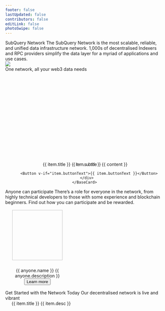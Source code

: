 ```yaml
---
footer: false
lastUpdated: false
contributors: false
editLink: false
photoSwipe: false
---
```


<link rel="stylesheet" href="/assets/style/homepage.css" as="style" />
 <div class="welcomeContainer">
  <div class="bannerRow">
    <div class="flexCol gp24" style="max-width: 614px;">
      <Typography tag="h2">SubQuery Network</Typography>
      <Typography tag="h4" family="body" type="secondary">
        The SubQuery Network is the most scalable, reliable, and unified data infrastructure network. 1,000s of decentralised Indexers and RPC providers simplify the data layer for a myriad of applications and use cases.
      </Typography>
    </div>
    <div class="bannerImage">
      <div class="bannerImageBg bannerImageBgRed"></div>
      <img src="/assets/img/architects.png" />
    </div>
  </div>
  <Banner
    title="Participate today as a Delegator"
    description="Anyone can participate as a Delegator in the Network to earn rewards based on the work that Node Operators do. Current APR for delegators is high, don't miss out!"
    buttonText="Join now"
    titleTag="h35"
    buttonLink="/subquery_network/delegators/delegating.html"
    backgroundUrl="/assets/img/network/join-network.png"
    style="margin-top: 0"
  ></Banner>
  <Typography tag="h3" fontSize="42" style="margin-top: 140px; margin-bottom: 64px">
    One network, all your web3 data needs
  </Typography>
  <div class="layout mb140" style="display: flex; gap: 24px">
    <BaseCard v-for="item in oneNetworkAllWeb3" :key="item.title">
      <div class="flexColCenter" style="gap: 24px; text-align: center">
        <img :src="item.image" height="300" />
        <Typography fontSize="26">{{ item.title }}</Typography>
        <Typography fontSize="20" family="body" style="letter-spacing: -1.1px">{{ item.subtitle }}</Typography>
        <Typography
          v-for="content in item.contents"
          :key="content"
          type="secondary"
          fontSize="16"
        >
          {{ content }}
        </Typography>
        
        
        
        
        <Button v-if="item.buttonText">{{ item.buttonText }}</Button>
      </div>
    </BaseCard>
  </div>
  <Typography tag="h3" fontSize="42" style="margin-bottom: 24px">Anyone can participate</Typography>
  <Typography
  center
  type="secondary"
  fontSize="20"
    style="
      margin-bottom: 40px;
      max-width: 664px;
    "
  >
    There’s a role for everyone in the network, from highly technical
    developers to those with some experience and blockchain beginners. Find
    out how you can participate and be rewarded.
  </Typography>
  <div
    class="layout"
    style="
      display: grid;
      grid-template-columns: 1fr 1fr;
      gap: 96px;
      text-align: center;
    "
  >
    <div
      class="flexColCenter"
      style="padding: 16px"
      v-for="anyone in anyoneContents"
      :key="anyone.name"
    >
      <img
        :src="anyone.image"
        :alt="anyone.name"
        width="160"
        height="160"
        style="margin-bottom: 24px"
      />
      <Typography tag="h35">{{ anyone.name }}</Typography>
      <Typography fontSize="16" type="secondary" style="max-width: 360px;margin: 16px 0 24px 0">
        {{ anyone.description }}
      </Typography>
      <router-link :to="{ path: anyone.moreLink }">
        <Button>Learn more</Button>
      </router-link>
    </div>
  </div>
  <Banner
    title="The SubQuery Data Node"
    :description="[
      'The SubQuery data node is a revolution in how we think about RPCs.',
      'It is a heavily forked RPC node that is perfectly optimised for querying and running in a decentralised environment. Performance of web3 dApps is no longer limited by slow RPC endpoints.',
    ]"
    buttonText="Run one today"
    titleTag="h3"
    titleFontSize="42"
    descFontSize="20"
    buttonLink="/subquery_network/data_node/introduction.html"
    backgroundUrl="https://subquery.network/images/subqlDataNode.png"
    style="background-size: 300px; background-position: right"
  ></Banner>
  <Banner
    title="The SQT Token"
    :description="[
      'The SubQuery Token (SQT) is a utility token that powers the SubQuery Network. It is central to the efficient operation of a decentralised network of node operators.',
      'You can read about the tokenomics and access SQT on a number of exchanges.',
    ]"
    buttonText="Learn about SQT"
    titleTag="h3"
    titleFontSize="42"
    buttonLink="/subquery_network/token/token.html"
    backgroundUrl="/assets/img/network/sqt.png"
    style="
      justify-content: flex-end;
      background-size: 300px;
      background-position: left;
    "
  ></Banner>
  <div class="advancedFeatures layout mt80">
    <Typography tag="h35">Get Started with the Network Today</Typography>
    <Typography tag="p" size="large" style="margin: 24px 0 40px 0">Our decentralised network is live and vibrant</Typography>
    <div class="grid3column" style="gap: 24px">
      <router-link
        v-for="item in advancedFeatures"
        :key="item.title"
        :to="{ path: item.link }"
        style="text-decoration: none"
      >
        <BaseCard style="padding: 20px">
          <Typography tag="p">{{ item.title }}</Typography>
          <Typography tag="p" size="medium" style="margin-top: 16px; margin-bottom: 0">
            {{ item.desc }}
          </Typography>
        </BaseCard>
      </router-link>
    </div>
  </div>
  <Banner
    title="SubQuery’s Indexer SDK"
    :description="[
      'SubQuery is a fast, flexible, and reliable open-source data indexer that provides you with custom APIs for your web3 project across all of our supported chains. ',
      'Build your own custom API for over 160 chains today by following our quick start guides, then host it your way',
    ]"
    buttonText="Learn more about our Indexer SDK"
    titleTag="h35"
    buttonLink="/indexer/welcome.html"
    backgroundUrl="https://subquery.network/images/indexerConcept.png"
    style="
      background-size: 389px;
      background-position: right;
    "
  ></Banner>
  <NeedHelp></NeedHelp>
  <Footer></Footer>
</div>

<script setup>
import {ref} from 'vue'
const oneNetworkAllWeb3 = ref([
  {
    image: "https://subquery.network/images/indexerConcept.png",
    title: 'Decentralised Data Indexers',
    subtitle: 'Fast, reliable, decentralised, and customised APIs for your web3 project',
    contents: [
      "SubQuery APIs make your dApp lighting quick. By providing an indexed data layer, your dApps get richer data faster to allow you to build intuitive and immersive experiences for your users.",
      "Easy to build, test, deploy, and run, SubQuery’s Data Indexer makes dApp development a breeze."
    ],
  },
  {
    image: "https://subquery.network/images/rpcConcept.png",
    title: 'Decentralised RPC Endpoints',
    subtitle: 'Faster, cheaper, and globally decentralised RPCs that supercharge your dApp',
    contents: [
      "The SubQuery Data Node is a heavily optimised RPC endpoint that unlocks new breakthroughs in performance and scalability to power the next generation of web3 projects.",
      "With similar RPC endpoints and helpful SDKs to manage network connections, supercharging your dApp takes only a second."
    ],
  }
])

const anyoneContents = ref([
{
name: "DApp Users",
description:
"DApp Users will ask the SubQuery Network for specific indexed data and RPC endpoints for their dApps or tools, and exchange an advertised amount of SQT for each request.",
image: "https://subquery.network/robots/consumer/consumer.png",
moreLink:
"/subquery_network/consumers/introduction.html",
},
{
name: "Delegators",
description:
"Delegators will participate in the Network by supporting their favourite Data Indexers and RPC Providers to earn rewards based on the work those indexers do.",
image: "https://subquery.network/robots/delegator/delegator.png",

    moreLink:
      "/subquery_network/delegators/introduction.html",

},
{
name: "Data Indexers",
description:
"Data Indexers will run and maintain high quality SubQuery projects in their own infrastructure and will be rewarded in SQT for the requests that they serve.",
image: "https://subquery.network/robots/indexer/indexer.png",

    moreLink: "/subquery_network/node_operators/introduction.html",

},
{
name: "RPC Providers",
description:
"RPC Providers run the optimised SubQuery Data Node and are rewarded in SQT for providing reliable, scalable, and affordable RPC services to the network.",
image: "https://subquery.network/robots/rpc/rpc.svg",

    moreLink:
      "/subquery_network/node_operators/introduction.html",

},
])

const advancedFeatures = ref([
{
title: 'Delegate to the SubQuery Network',
desc: 'Anyone can participate as a Delegator and participate in the Network to earn rewards based on the work that Node Operators do.',
link: '/subquery_network/delegators/delegating.html'
},
{
title: 'The SQT Token',
desc: 'The SubQuery Token (SQT) is a utility token that powers the SubQuery Network. Learn how to get SQT and the tokenomics of it.',
link: '/subquery_network/token/token.html'

},
{
title: 'Join as a Node Operators',
desc: 'More technical users are able to join the network as a Node Operators and start indexing and syncing various projects.',
link: '/subquery_network/node_operators/setup/becoming-a-node-operator.html'

},
{
title: 'Publish your Project to the Network',
desc: 'If you’ve built a SubQuery project, you can publish it to the network and benefit from decentralised infrastructure hosting today.',
link: '/subquery_network/architect/publish.html'
},
{
title: 'View Economic Model',
desc: 'Take a deep dive into the economic models of the SubQuery Network, including how rewards are calculated and distributed.',
link: '/subquery_network/introduction/reward-distribution.html'
},
{
title: 'View Network Parameters',
desc: 'See the latest network statistics and parameters in the network so you can easily calculate return and decide on where to stake your SQT.',
link: '/subquery_network/parameters.html'

}
])

</script>
